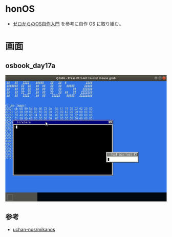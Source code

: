 # honOS

- [ゼロからのOS自作入門](https://www.amazon.co.jp/%E3%82%BC%E3%83%AD%E3%81%8B%E3%82%89%E3%81%AEOS%E8%87%AA%E4%BD%9C%E5%85%A5%E9%96%80-%E5%86%85%E7%94%B0-%E5%85%AC%E5%A4%AA/dp/4839975868) を参考に自作 OS に取り組む。

# 画面

## osbook_day17a

![osbook_day17a.gif](https://github.com/dilmnqvovpnmlib/hakiwata/blob/main/content/post/20210830/media/osbook_day17a.gif)

## 参考

- [uchan-nos/mikanos](https://github.com/uchan-nos/mikanos)
